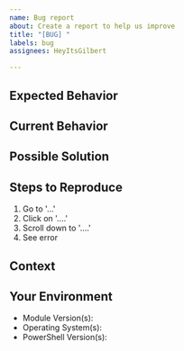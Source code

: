 ```yaml
---
name: Bug report
about: Create a report to help us improve
title: "[BUG] "
labels: bug
assignees: HeyItsGilbert

---
```


## Expected Behavior
<!--- Tell us what you think should happen -->

## Current Behavior
<!--- Tell us what happens instead of the expected behavior -->

## Possible Solution
<!--- Not obligatory, but suggest a fix/reason for the bug, -->
<!--- or ideas how to implement the addition or change -->

## Steps to Reproduce
<!--- Provide a link to a live example, or an unambiguous set of steps to -->
<!--- reproduce this bug. Include code to reproduce, if relevant -->
1. Go to '...'
2. Click on '....'
3. Scroll down to '....'
4. See error

## Context
<!--- How has this issue affected you? What are you trying to accomplish? -->
<!--- Providing context helps us come up with a solution that is most useful in the real world -->

## Your Environment
<!--- Include as many relevant details about the environment you experienced the bug in -->
* Module Version(s):
* Operating System(s): 
* PowerShell Version(s):
